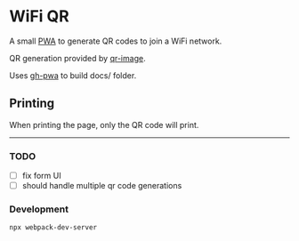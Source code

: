 # WiFi QR
A small [PWA](https://developer.mozilla.org/en-US/docs/Web/Apps/Progressive) to generate QR codes to join a WiFi network.

QR generation provided by [qr-image](https://github.com/alexeyten/qr-image).

Uses [gh-pwa](https://github.com/firien/gh-pwa) to build docs/ folder.

## Printing

When printing the page, only the QR code will print.

---


### TODO

- [ ] fix form UI
- [ ] should handle multiple qr code generations

### Development

    npx webpack-dev-server
